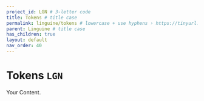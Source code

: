 ```yaml
---
project_id: LGN # 3-letter code
title: Tokens # title case
permalink: linguine/tokens # lowercase + use hyphens › https://tinyurl.com/27kmc4rb
parent: Linguine # title case
has_children: true
layout: default
nav_order: 40
---
```



# Tokens `LGN`

Your Content.
